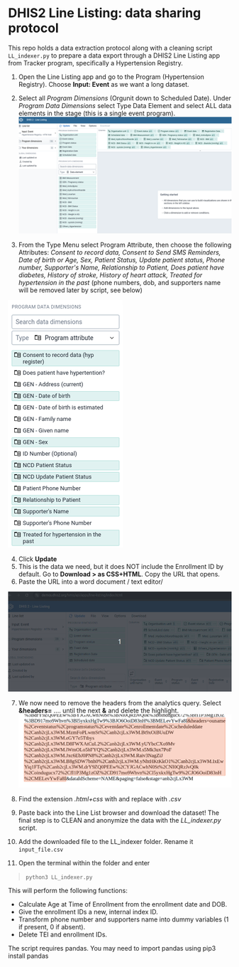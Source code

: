 # DHIS2 Line Listing: data sharing protocol

This repo holds a data extraction protocol along with a cleaning script `LL_indexer.py` to prepare a data export through a DHIS2 Line Listing app from Tracker program, specifically a Hypertension Registry.

1) Open the Line Listing app and go to the Program (Hypertension Registry). Choose **Input: Event** as we want a long dataset.

2) Select all  *Program Dimensions*  (Orgunit down to Scheduled Date). Under *Program Data Dimensions* select Type Data Element and select ALL data elements in the stage (this is a single event program).
![LL full DE](resources/LLfull1.png)

3) From the Type Menu select Program Attribute, then choose the following Attributes:  _Consent to record data, Consent to Send SMS Reminders, Date of birth or Age, Sex, Patient Status, Update patient status, Phone number, Supporter's Name, Relationship to Patient, Does patient have diabetes, History of stroke, History of heart attack, Treated for hypertension in the past_ (phone numbers, dob, and supporters name will be removed later by script, see below)

![TEIA](resources/LL_TEI.png)

4) Click **Update**
5) This is the data we need, but it does NOT include the Enrollment ID by default. Go to **Download > as CSS+HTML**. Copy the URL that opens.
6) Paste the URL into a word document / text editor/

![download as HTML](resources/LL_htmlDL.gif)

7) We now need to remove the headers from the analytics query. Select  
**&headers=**    .... 
until the next **&** and delete the highlight.
![remove chunk of url](resources/LL_url_remove.png)

8) Find the extension *.html+css* with and replace with *.csv*

9) Paste back into the Line List browser and download the dataset! The final step is to CLEAN and anonymize the data with the *LL_indexer.py* script.

10) Add the downloaded file to the LL_indexer folder. Rename it `input_file.csv`
11) Open the terminal within the folder and enter

>  `python3 LL_indexer.py`

This will perform the following functions:
* Calculate Age at Time of Enrollment from the enrollment date and DOB.
* Give the enrollment IDs a new, internal index ID.
* Transform phone number and supporters name into dummy variables (1 if present, 0 if absent).
* Delete TEI and enrollment IDs.


The script requires pandas. You may need to import pandas using pip3 install pandas 
